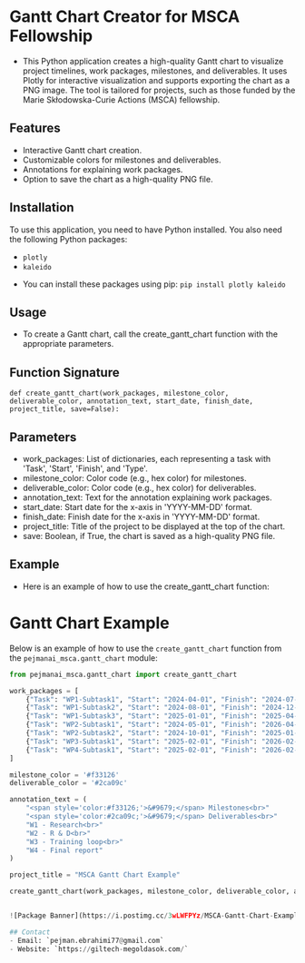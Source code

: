 # Gantt Chart Creator for MSCA Fellowship

* This Python application creates a high-quality Gantt chart to visualize project timelines, work packages, milestones, and deliverables. It uses Plotly for interactive visualization and supports exporting the chart as a PNG image. The tool is tailored for projects, such as those funded by the Marie Skłodowska-Curie Actions (MSCA) fellowship.

## Features

- Interactive Gantt chart creation.
- Customizable colors for milestones and deliverables.
- Annotations for explaining work packages.
- Option to save the chart as a high-quality PNG file.

## Installation

To use this application, you need to have Python installed. You also need the following Python packages:

- `plotly`
- `kaleido`

* You can install these packages using pip:
`pip install plotly kaleido`

## Usage
* To create a Gantt chart, call the create_gantt_chart function with the appropriate parameters.

## Function Signature
`def create_gantt_chart(work_packages, milestone_color, deliverable_color, annotation_text, start_date, finish_date, project_title, save=False):`

## Parameters
- work_packages: List of dictionaries, each representing a task with 'Task', 'Start', 'Finish', and 'Type'.
- milestone_color: Color code (e.g., hex color) for milestones.
- deliverable_color: Color code (e.g., hex color) for deliverables.
- annotation_text: Text for the annotation explaining work packages.
- start_date: Start date for the x-axis in 'YYYY-MM-DD' format.
- finish_date: Finish date for the x-axis in 'YYYY-MM-DD' format.
- project_title: Title of the project to be displayed at the top of the chart.
- save: Boolean, if True, the chart is saved as a high-quality PNG file.

## Example
* Here is an example of how to use the create_gantt_chart function:

# Gantt Chart Example

Below is an example of how to use the `create_gantt_chart` function from the `pejmanai_msca.gantt_chart` module:

```python
from pejmanai_msca.gantt_chart import create_gantt_chart

work_packages = [
    {"Task": "WP1-Subtask1", "Start": "2024-04-01", "Finish": "2024-07-30", "Type": "M1"},
    {"Task": "WP1-Subtask2", "Start": "2024-08-01", "Finish": "2024-12-30", "Type": "D1"},
    {"Task": "WP1-Subtask3", "Start": "2025-01-01", "Finish": "2025-04-30", "Type": "M2"},
    {"Task": "WP2-Subtask1", "Start": "2024-05-01", "Finish": "2026-04-30", "Type": "M3"},
    {"Task": "WP2-Subtask2", "Start": "2024-10-01", "Finish": "2025-01-30", "Type": "M4"},
    {"Task": "WP3-Subtask1", "Start": "2025-02-01", "Finish": "2026-02-28", "Type": "M5"},
    {"Task": "WP4-Subtask1", "Start": "2025-02-01", "Finish": "2026-02-28", "Type": "D2"}
]

milestone_color = '#f33126'
deliverable_color = '#2ca09c'

annotation_text = (
    "<span style='color:#f33126;'>&#9679;</span> Milestones<br>"
    "<span style='color:#2ca09c;'>&#9679;</span> Deliverables<br>"
    "W1 - Research<br>"
    "W2 - R & D<br>"
    "W3 - Training loop<br>"
    "W4 - Final report"
)

project_title = "MSCA Gantt Chart Example"

create_gantt_chart(work_packages, milestone_color, deliverable_color, annotation_text, '2024-01-01', '2026-12-31', project_title, save=True)```


![Package Banner](https://i.postimg.cc/3wLWFPYz/MSCA-Gantt-Chart-Example.png)

## Contact
- Email: `pejman.ebrahimi77@gmail.com`
- Website: `https://giltech-megoldasok.com/`